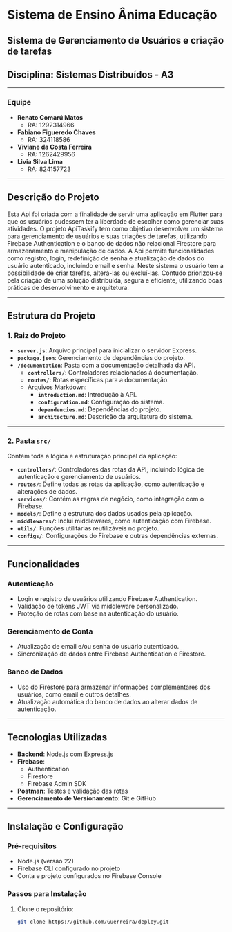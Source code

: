 # **Sistema de Ensino Ânima Educação** 

## **Sistema de Gerenciamento de Usuários e criação de tarefas** 

## **Disciplina: Sistemas Distribuídos - A3**
 

---

### **Equipe**  
- **Renato Comarú Matos**  
  - RA: 1292314966  
- **Fabiano Figueredo Chaves**  
  - RA: 324118586  
- **Viviane da Costa Ferreira**  
  - RA: 1262429956  
- **Livia Silva Lima**  
  - RA: 824157723  

 ---

## **Descrição do Projeto**

 Esta Api foi criada com a finalidade de servir uma aplicação em Flutter para que os usuários pudessem ter a liberdade de escolher como gerenciar suas atividades.
 O projeto ApiTaskify tem como objetivo desenvolver um sistema para gerenciamento de usuários e suas criações de tarefas, utilizando Firebase Authentication e o banco de dados não relacional Firestore para armazenamento e manipulação de dados. A Api permite funcionalidades como registro, login, redefinição de senha e atualização de dados do usuário autenticado, incluindo email e senha. 
 Neste sistema o usuário tem a possibilidade de criar tarefas, alterá-las ou excluí-las.
 Contudo priorizou-se pela criação de uma solução distribuída, segura e eficiente, utilizando boas práticas de desenvolvimento e arquitetura.

---

## **Estrutura do Projeto**  

### **1. Raiz do Projeto**  
- **`server.js`**: Arquivo principal para inicializar o servidor Express.  
- **`package.json`**: Gerenciamento de dependências do projeto.  
- **`/documentation`**: Pasta com a documentação detalhada da API.  
  - **`controllers/`**: Controladores relacionados à documentação.  
  - **`routes/`**: Rotas específicas para a documentação.  
  - Arquivos Markdown:  
    - **`introduction.md`**: Introdução à API.  
    - **`configuration.md`**: Configuração do sistema.  
    - **`dependencies.md`**: Dependências do projeto.  
    - **`architecture.md`**: Descrição da arquitetura do sistema.  

---

### **2. Pasta `src/`**  
Contém toda a lógica e estruturação principal da aplicação:  
- **`controllers/`**: Controladores das rotas da API, incluindo lógica de autenticação e gerenciamento de usuários.  
- **`routes/`**: Define todas as rotas da aplicação, como autenticação e alterações de dados.  
- **`services/`**: Contém as regras de negócio, como integração com o Firebase.  
- **`models/`**: Define a estrutura dos dados usados pela aplicação.  
- **`middlewares/`**: Inclui middlewares, como autenticação com Firebase.  
- **`utils/`**: Funções utilitárias reutilizáveis no projeto.  
- **`configs/`**: Configurações do Firebase e outras dependências externas.  

---

## **Funcionalidades**

### **Autenticação**
- Login e registro de usuários utilizando Firebase Authentication.
- Validação de tokens JWT via middleware personalizado.
- Proteção de rotas com base na autenticação do usuário.

### **Gerenciamento de Conta**
- Atualização de email e/ou senha do usuário autenticado.
- Sincronização de dados entre Firebase Authentication e Firestore.

### **Banco de Dados**
- Uso do Firestore para armazenar informações complementares dos usuários, como email e outros detalhes.
- Atualização automática do banco de dados ao alterar dados de autenticação.

---

## **Tecnologias Utilizadas**

- **Backend**: Node.js com Express.js
- **Firebase**:  
  - Authentication  
  - Firestore  
  - Firebase Admin SDK
- **Postman**: Testes e validação das rotas
- **Gerenciamento de Versionamento**: Git e GitHub

---

## **Instalação e Configuração**

### **Pré-requisitos**
- Node.js (versão 22)
- Firebase CLI configurado no projeto
- Conta e projeto configurados no Firebase Console

### **Passos para Instalação**
1. Clone o repositório:
   ```bash
   git clone https://github.com/Guerreira/deploy.git
